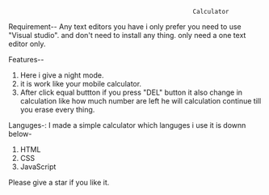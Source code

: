                                                        Calculator
Requirement--
Any text editors you have i only prefer you need to use "Visual studio".
and don't need to install any thing. only need a one text editor only.


Features-- 
1. Here i give a night mode.
2. it is work like your mobile calculator.
3. After click equal buttton if you press "DEL" button it also change in calculation like how much number are left he will calculation continue till you erase every thing.


Languges-:
 I made a simple calculator which languges i use it is downn below-
 1. HTML
 2. CSS
 3. JavaScript
 
 Please give a star if you like it.
